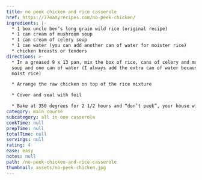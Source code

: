 ```yaml
---
title: no peek chicken and rice casserole
href: https://77easyrecipes.com/no-peek-chicken/
ingredients: |-
  * 1 box uncle ben’s long grain wild rice (original recipe)
  * 1 can cream of mushroom soup
  * 1 can cream of celery soup
  * 1 can water (you can add another can of water for moister rice)
  * chicken breasts or tenders
directions: >-
  * In a greased 9 x 13 pan, mix the box of rice, cans of celery and mushroom
  soup and one can of water (I always add the extra can of water because I like
  moist rice)

  * Arrange the raw chicken on top of the rice mixture

  * Cover and seal with foil

  * Bake at 350 degrees for 2 1/2 hours and “don’t peek”, your house will smell amazing
category: main course
subcategory: all in one casserole
cookTime: null
prepTime: null
totalTime: null
servings: null
rating: 4
ease: easy
notes: null
path: /no-peek-chicken-and-rice-casserole
thumbnail: assets/no-peek-chicken.jpg
---
```

